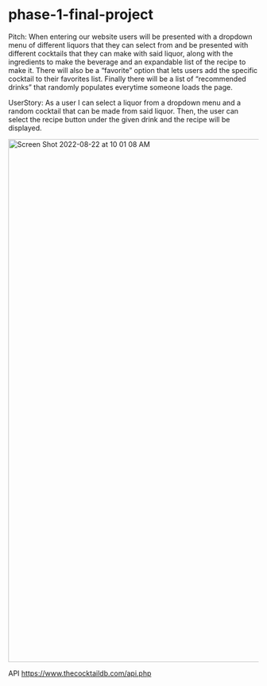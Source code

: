 
# phase-1-final-project
Pitch: When entering our website users will be presented with a dropdown menu of different liquors that they can select from and be presented with different cocktails that they can make with said liquor, along with the ingredients to make the beverage and an expandable list of the recipe to make it. There will also be a “favorite” option that lets users add the specific cocktail to their favorites list. Finally there will be a list of “recommended drinks” that randomly populates everytime someone loads the page.

UserStory: As a user I can select a liquor from a dropdown menu and a random cocktail that can be made from said liquor. Then, the user can select the recipe button under the given drink and the recipe will be displayed.

<img width="1054" alt="Screen Shot 2022-08-22 at 10 01 08 AM" src="https://user-images.githubusercontent.com/78387837/185966377-a8f40618-cda1-4c05-94ce-04b693c56cf2.png">

API
https://www.thecocktaildb.com/api.php
